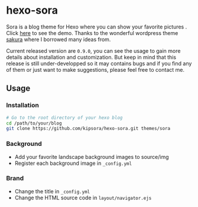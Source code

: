 # hexo-sora
Sora is a blog theme for Hexo where you can show your favorite pictures . Click [here](https://jcyang.moe) to see the demo. Thanks to the wonderful wordpress theme [sakura](https://github.com/mashirozx/Sakura) where I borrowed many ideas from.

Current released version are `0.9.0`, you can see the usage to gain more details about installation and customization. But keep in mind that this release is still under-developped so it may contains bugs and if you find any of them or just want to make suggestions, please feel free to contact me. 

## Usage
### Installation
```bash
# Go to the root directory of your hexo blog
cd /path/to/your/blog
git clone https://github.com/kipsora/hexo-sora.git themes/sora
```

### Background
* Add your favorite landscape background images to source/img
* Register each background image in `_config.yml`

### Brand
* Change the title in `_config.yml`
* Change the HTML source code in `layout/navigator.ejs`
